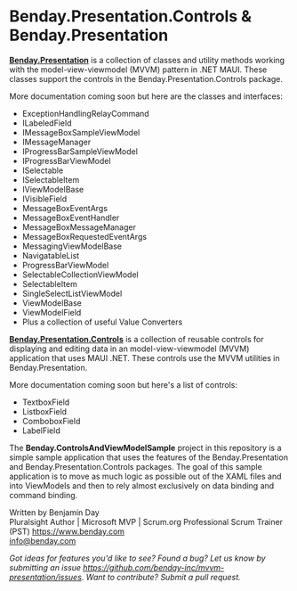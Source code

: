 # Benday.Presentation.Controls & Benday.Presentation
**[Benday.Presentation](https://www.nuget.org/packages/Benday.Presentation/)** is a collection of classes and utility methods working with the model-view-viewmodel (MVVM) pattern in .NET MAUI. These classes support the controls in the Benday.Presentation.Controls package.

More documentation coming soon but here are the classes and interfaces:

- ExceptionHandlingRelayCommand
- ILabeledField
- IMessageBoxSampleViewModel
- IMessageManager
- IProgressBarSampleViewModel
- IProgressBarViewModel
- ISelectable
- ISelectableItem
- IViewModelBase
- IVisibleField
- MessageBoxEventArgs
- MessageBoxEventHandler
- MessageBoxMessageManager
- MessageBoxRequestedEventArgs
- MessagingViewModelBase
- NavigatableList
- ProgressBarViewModel
- SelectableCollectionViewModel
- SelectableItem
- SingleSelectListViewModel
- ViewModelBase
- ViewModelField
- Plus a collection of useful Value Converters

**[Benday.Presentation.Controls](https://www.nuget.org/packages/Benday.Presentation.Controls/)** is a collection of reusable controls for displaying and editing data in an model-view-viewmodel (MVVM) application that uses MAUI .NET. These controls use the MVVM utilities in Benday.Presentation. 

More documentation coming soon but here's a list of controls:

* TextboxField
* ListboxField
* ComboboxField
* LabelField

The **Benday.ControlsAndViewModelSample** project in this repository is a simple sample application that uses the features of the Benday.Presentation and Benday.Presentation.Controls packages. The goal of this sample application is to move as much logic as possible out of the XAML files and into ViewModels and then to rely almost exclusively on data binding and command binding.  

Written by Benjamin Day  
Pluralsight Author | Microsoft MVP | Scrum.org Professional Scrum Trainer (PST)
https://www.benday.com  
info@benday.com 

*Got ideas for features you'd like to see? Found a bug? Let us know by submitting an issue https://github.com/benday-inc/mvvm-presentation/issues*. *Want to contribute? Submit a pull request.*
